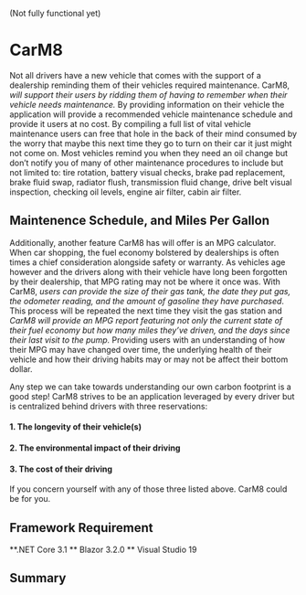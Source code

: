 (Not fully functional yet)
# CarM8
   Not all drivers have a new vehicle that comes with the support of a dealership reminding them of their vehicles
required maintenance. CarM8, <i> will support their users by ridding them of having to remember when their vehicle 
needs maintenance. </i> By providing information on their vehicle the application will provide a recommended vehicle 
maintenance schedule and provide it users at no cost. By compiling a full list of vital vehicle maintenance users
can free that hole in the back of their mind consumed by the worry that maybe this next time they go to turn on 
their car it just might not come on. Most vehicles remind you when they need an oil change but don’t notify you 
of many of other maintenance procedures to include but not limited to: tire rotation, battery visual checks, 
brake pad replacement, brake fluid swap, radiator flush, transmission fluid change, drive belt visual inspection,
checking oil levels, engine air filter, cabin air filter.
## Maintenence Schedule, and Miles Per Gallon
  Additionally, another feature CarM8 has will offer is an MPG calculator. When car shopping, the fuel economy 
bolstered by dealerships is often times a chief consideration alongside safety or warranty. As vehicles age however
and the drivers along with their vehicle have long been forgotten by their dealership, that MPG rating may not be
where it once was. With CarM8, <i> users can provide the size of their gas tank, the date they put gas, the odometer
reading, and the amount of gasoline they have purchased</i>. This process will be repeated the next time they visit
the gas station and <i>CarM8 will provide an MPG report featuring not only the current state of their fuel economy
but how many miles they’ve driven, and the days since their last visit to the pump.</i> Providing users with an
understanding of how their MPG may have changed over time, the underlying health of their vehicle and how their
driving habits may or may not be affect their bottom dollar. 
  
  Any step we can take towards understanding our own carbon footprint is a good step! CarM8 strives to be an
  application leveraged by every driver but is centralized behind drivers with three reservations:
  
#### 1. The longevity of their vehicle(s)
#### 2. The environmental impact of their driving
#### 3. The cost of their driving

  If you concern yourself with any of those three listed above. CarM8 could be for you.


## Framework Requirement

**.NET Core 3.1
** Blazor 3.2.0
** Visual Studio 19

## Summary
